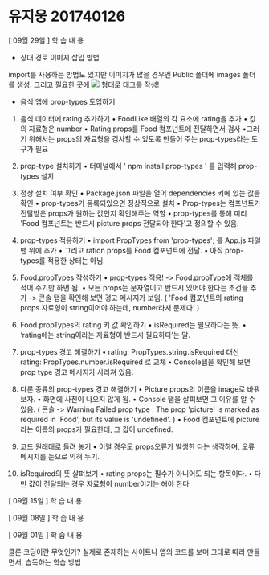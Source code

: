 # 유지웅    201740126

[ 09월 29일 ]
학 습 내 용

* 상대 경로 이미지 삽입 방법

import를 사용하는 방법도 있지만 이미지가 많을 경우엔
Public 폴더에 images 폴더를 생성.
그리고 필요한 곳에 <img src="image/[이미지이름]"> 형태로 태그를 작성!


* 음식 앱에 prop-types 도입하기

01. 음식 데이터에  rating 추가하기
• FoodLike 배열의 각 요소에 rating을 추가
• 값의 자료형은 number
• Rating props를 Food 컴포넌트에 전달하면서 검사
•그러기 위해서는 props의 자료형을 검사할 수 있도록 만들어 주는
prop-types라는 도구가 필요

02. prop-type 설치하기
• 터미널에서 ' npm install prop-types ' 를 입력해 prop-types 설치

03. 정상 설치 여부 확인
• Package.json 파일을 열어 dependencies 키에 있는 값을 확인
• prop-types가 등록되있으면 정상적으로 설치
• Prop-types는 컴포넌트가 전달받은 props가 원하는 값인지 확인해주는 역할
• prop-types를 통해 미리 'Food 컴포넌트는 반드시 picture props 전달되야 한다'고 정의할 수 있음.

04. prop-types 적용하기
• import PropTypes from 'prop-types'; 를 App.js 파일 맨 위에 추가
• 그리고 ration props를 Food 컴포넌트에 전달.
• 아직 prop-types를 적용한 상태는 아님.

05. Food.propTypes 작성하기
• prop-types 적용!
 -> Food.propType에 객체를 적어 주기만 하면 됨.
• 모든 props는 문자열이고 반드시 있어야 한다는 조건을 추가
 -> 콘솔 탭을 확인해 보면 경고 메시지가 보임.
( 'Food 컴포넌트의 rating props 자료형이 string이어야 하는데, number라서 문제다' )

06. Food.propTypes의 rating 키 값 확인하기
• isRequired는 필요하다는 뜻.
• ‘rating에는 string이라는 자료형이 반드시 필요하다’는 말.

07. prop-types 경고 해결하기
• rating: PropTypes.string.isRequired 대신 rating: PropTypes.number.isRequired 로 교체
• Console탭을 확인해 보면 prop type 경고 메시지가 사라져 있음.

08. 다른 종류의 prop-types 경고 해결하기
• Picture props의 이름을 image로 바꿔보자.
• 화면에 사진이 나오지 않게 됨.
• Console 탭을 살펴보면 그 이유를 알 수 있음.
( 콘솔 -> Warning Failed prop type : The prop 'picture' is marked as required in 'Food', but its value is 'undefined'. )
• Food 컴포넌트에 picture라는 이름의 props가 필요한데, 그 값이 undefined.

09. 코드 원래대로 돌려 놓기
• 이럴 경우도 props오류가 발생한 다는 생각하며, 오류 메시지를 눈으로 익혀 두기.

10. isRequired의 뜻 살펴보기
• rating props는 필수가 아니어도 되는 항목이다. • 다만 값이 전달되는 경우 자료형이 number이기는 해야 한다

[ 09월 15일 ]
학 습 내 용


[ 09월 08일 ]
학 습 내 용

[ 09월 01일 ]
학 습 내 용

클론 코딩이란 무엇인가?
실제로 존재하는 사이트나 앱의 코드를 보며 그대로 따라 만들면서,
습득하는 학습 방법
